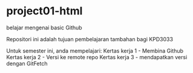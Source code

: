 # project01-html
belajar mengenai basic Github

Repositori ini adalah tujuan pembelajaran tambahan bagi KPD3033

Untuk semester ini, anda mempelajari:
Kertas kerja 1 - Membina Github
Kertas kerja 2 - Versi ke remote repo
Kertas kerja 3 - mendapatkan versi dengan GitFetch
